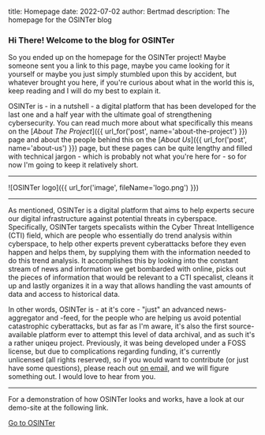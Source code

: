 title: Homepage
date: 2022-07-02
author: Bertmad
description: The homepage for the OSINTer blog


### Hi There! Welcome to the blog for OSINTer
So you ended up on the homepage for the OSINTer project! Maybe someone sent you a link to this page, maybe you came looking for it yourself or maybe you just simply stumbled upon this by accident, but whatever brought you here, if you're curious about what in the world this is, keep reading and I will do my best to explain it.

OSINTer is - in a nutshell - a digital platform that has been developed for the last one and a half year with the ultimate goal of strengthening cybersecurity. You can read much more about what specifically this means on the [*About The Project*]({{ url_for('post', name='about-the-project') }}) page and about the people behind this on the [*About Us*]({{ url_for('post', name='about-us') }}) page, but these pages can be quite lengthy and filled with technical jargon - which is probably not what you're here for - so for now I'm going to keep it relatively short.

<hr />
![OSINTer logo]({{ url_for('image', fileName='logo.png') }})
<hr />

As mentioned, OSINTer is a digital platform that aims to help experts secure our digital infrastructure against potential threats in cyberspace. Specifically, OSINTer targets specalists within the Cyber Threat Intelligence (CTI) field, which are people who essentially do trend analysis within cyberspace, to help other experts prevent cyberattacks before they even happen and helps them, by supplying them with the information needed to do this trend analysis. It accomplishes this by looking into the constant stream of news and information we get bombarded with online, picks out the pieces of information that would be relevant to a CTI specalist, cleans it up and lastly organizes it in a way that allows handling the vast amounts of data and access to historical data.

In other words, OSINTer is - at it's core - "just" an advanced news-aggregator and -feed, for the people who are helping us avoid potential catastrophic cyberattacks, but as far as I'm aware, it's also the first source-available platform ever to attempt this level of data archival, and as such it's a rather uniqeu project. Previously, it was being developed under a FOSS license, but due to complications regarding funding, it's currently unlicensed (all rights reserved), so if you would want to contribute (or just have some questions), please reach out [on email](mailto:skrivtilbertram@gmail.com), and we will figure something out. I would love to hear from you.

<hr />

For a demonstration of how OSINTer looks and works, have a look at our demo-site at the following link.

[Go to OSINTer](https://osinter.dk)
